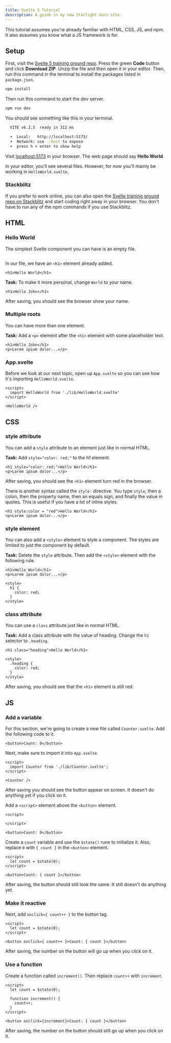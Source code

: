 ```yaml
---
title: Svelte 5 Tutorial
description: A guide in my new Starlight docs site.
---
```


This tutorial assumes you're already familiar with HTML, CSS, JS, and npm. It also assumes you know what a JS framework is for.

## Setup

First, visit the <a href="https://github.com/simpledevio/svelte-5-training-ground" target="_blank">Svelte 5 training ground repo</a>. Press the green **Code** button and click **Download ZIP**. Unzip the file and then open it in your editor. Then, run this command in the terminal to install the packages listed in `package.json`.

```bash
npm install
```

Then run this command to start the dev server.

```bash
npm run dev
```

You should see something like this in your terminal.

```bash
  VITE v6.3.5  ready in 312 ms

  ➜  Local:   http://localhost:5173/
  ➜  Network: use --host to expose
  ➜  press h + enter to show help
```

Visit <a href="http://localhost:5173/" target="_blank">localhost:5173</a> in your browser. The web page should say **Hello World**.

In your editor, you'll see several files. However, for now you'll mainly be working in `HelloWorld.svelte`.

### Stackblitz

If you prefer to work online, you can also open the <a href="https://stackblitz.com/github/simpledevio/svelte-5-training-ground?file=src/lib/HelloWorld.svelte" target="_blank">Svelte training ground repo on Stackblitz</a> and start coding right away in your browser. You don't have to run any of the npm commands if you use Stackblitz.

## HTML

### Hello World

The simplest Svelte component you can have is an empty file.

```svelte

```

In our file, we have an `<h1>` element already added.

```svelte title="HelloWorld.svelte"
<h1>Hello World</h1>
```

**Task:** To make it more personal, change `World` to your name.

```svelte title="HelloWorld.svelte" "John"
<h1>Hello John</h1>
```

After saving, you should see the browser show your name.

### Multiple roots

You can have more than one element.

**Task:** Add a `<p>` element after the `<h1>` element with some placeholder text.

```svelte title="HelloWorld.svelte" "<p>Lorem ipsum dolor...</p>"
<h1>Hello John</h1>
<p>Lorem ipsum dolor...</p>
```

### App.svelte

Before we look at our next topic, open up `App.svelte` so you can see how it's importing `HelloWorld.svelte`.

```svelte title="App.svelte" {2, 5}
<script>
  import HelloWorld from './lib/HelloWorld.svelte'
</script>

<HelloWorld />
```

## CSS

### style attribute

You can add a `style` attribute to an element just like in normal HTML.

**Task:** Add `style="color: red;"` to the h1 element.

```svelte title="HelloWorld.svelte" "style="color: red;""
<h1 style="color: red;">Hello World</h1>
<p>Lorem ipsum dolor...</p>
```

After saving, you should see the `<h1>` element turn red in the browser.

There is another syntax called the `style:` directive. You type `style`, then a colon, then the property name, then an equals sign, and finally the value in quotes. This is useful if you have a lot of inline styles.

```svelte title="HelloWorld.svelte" "style:color = "red""
<h1 style:color = "red">Hello World</h1>
<p>Lorem ipsum dolor...</p>
```

### style element

You can also add a `<style>` element to style a component. The styles are limited to just the component by default.

**Task:** Delete the `style` attribute. Then add the `<style>` element with the following rule.

```svelte title="HelloWorld.svelte" {4-8}
<h1>Hello World</h1>
<p>Lorem ipsum dolor...</p>

<style>
  h1 {
    color: red;
  }
</style>
```

### class attribute

You can use a `class` attribute just like in normal HTML.

**Task:** Add a class attribute with the value of heading. Change the `h1` selector to `.heading`.

```svelte title="HelloWorld.svelte" "class="heading"" ".heading"
<h1 class="heading">Hello World</h1>

<style>
  .heading {
    color: red;
  }
</style>
```

After saving, you should see that the `<h1>` element is still red.

## JS

### Add a variable

For this section, we're going to create a new file called `Counter.svelte`. Add the following code to it.

```svelte title="Counter.svelte" {2-4}
<button>Count: 0</button>
```

Next, make sure to import it into `App.svelte`.

```svelte title="App.svelte" {2, 5}
<script>
  import Counter from './lib/Counter.svelte';
</script>

<Counter />
```

After saving you should see the button appear on screen. It doesn't do anything yet if you click on it.

Add a `<script>` element above the `<button>` element.

```svelte title="Counter.svelte" {1-3}
<script>

</script>

<button>Count: 0</button>
```

Create a `count` variable and use the `$state()` rune to initialize it. Also, replace `0` with `{ count }` in the `<button>` element.

```svelte title="Counter.svelte" {2} "{ count }"
<script>
  let count = $state(0);
</script>

<button>Count: { count }</button>
```

After saving, the button should still look the same. It still doesn't do anything yet.

### Make it reactive

Next, add `onclick={ count++ }` to the button tag.

```svelte title="Counter.svelte" "onclick={ count++ }"
<script>
  let count = $state(0);
</script>

<button onclick={ count++ }>Count: { count }</button>
```

After saving, the number on the button will go up when you click on it.

### Use a function

Create a function called `increment()`. Then replace `count++` with `increment`.

```svelte title="Counter.svelte" {4-6} "{increment}"
<script>
  let count = $state(0);

  function increment() {
    count++;
  }
</script>

<button onclick={increment}>Count: { count }</button>
```

After saving, the number on the button should still go up when you click on it.
